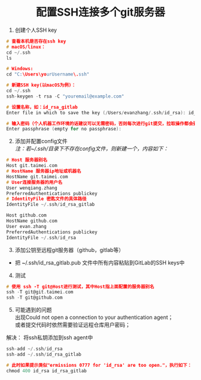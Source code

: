 # <center>配置SSH连接多个git服务器</center>  

1. 创建个人SSH key  
```c
# 查看本机是否存在ssh key
# macOS/linux：
cd ~/.ssh
ls

# Windows:
cd "C:\Users\yourUsername\.ssh"

# 新建SSH key(以macOS为例)：  
cd ~/.ssh       
ssh-keygen -t rsa -C "youremail@example.com"

# 设置名称，如：id_rsa_gitlab 
Enter file in which to save the key (/Users/evanzhang/.ssh/id_rsa): id_rsa_gitlab

# 输入密码（个人机器工作环境的话建议可以无需密码，否则每次进行git提交，拉取操作都会要求校验密码；直接回车即可）
Enter passphrase (empty for no passphrase):
```

2. 添加并配置config文件   
*注：若~/.ssh/目录下不存在config文件，则新建一个，内容如下：*   
```C
# Host 服务器别名
Host git.taimei.com
# HostName 服务器ip地址或机器名
HostName git.taimei.com
# User连接服务器的用户名
User wenqiang.zhang
PreferredAuthentications publickey
# IdentityFile 密匙文件的具体路径
IdentityFile ~/.ssh/id_rsa_gitlab

Host github.com
HostName github.com
User evan.zhang
PreferredAuthentications publickey
IdentityFile ~/.ssh/id_rsa
```

3. 添加公钥至远程git服务器（github，gitlab等）  
* 把 ~/.ssh/id_rsa_gitlab.pub 文件中所有内容粘贴到GitLab的SSH keys中  

4. 测试
```C
# 使用 ssh -T git@Host进行测试，其中Host指上面配置的服务器别名
ssh -T git@git.taimei.com
ssh -T git@github.com
```

5. 可能遇到的问题   
出现Could not open a connection to your authentication agent；     
或者提交代码时依然需要验证远程仓库用户密码；

解决：
将ssh私钥添加到ssh agent中
```C
ssh-add ~/.ssh/id_rsa
ssh-add ~/.ssh/id_rsa_gitlab

# 此时如果提示类似"ermissions 0777 for 'id_rsa' are too open."，执行如下：
chmod 400 id_rsa id_rsa_gitlab
```